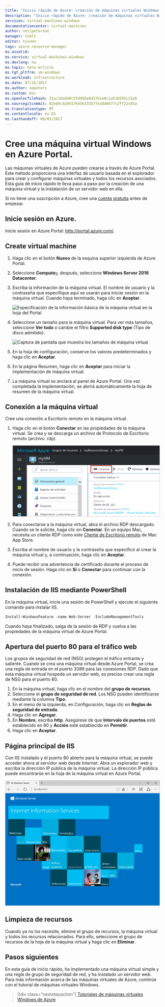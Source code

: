 ```yaml
---
title: "Inicio rápido de Azure: creación de máquinas virtuales Windows con el Portal | Microsoft Docs"
description: "Inicio rápido de Azure: creación de máquinas virtuales Windows con el Portal"
services: virtual-machines-windows
documentationcenter: virtual-machines
author: neilpeterson
manager: timlt
editor: tysonn
tags: azure-resource-manager
ms.assetid: 
ms.service: virtual-machines-windows
ms.devlang: na
ms.topic: hero-article
ms.tgt_pltfrm: vm-windows
ms.workload: infrastructure
ms.date: 07/15/2017
ms.author: nepeters
ms.custom: mvc
ms.openlocfilehash: 31ac18add9c3fd956e0d37b1e0c1a510265c22e6
ms.sourcegitcommit: 02e69c4a9d17645633357fe3d46677c2ff22c85a
ms.translationtype: MT
ms.contentlocale: es-ES
ms.lasthandoff: 08/03/2017
---
```

# <a name="create-a-windows-virtual-machine-with-the-azure-portal"></a>Cree una máquina virtual Windows en Azure Portal.

Las máquinas virtuales de Azure pueden crearse a través de Azure Portal. Este método proporciona una interfaz de usuario basada en el explorador para crear y configurar máquinas virtuales y todos los recursos asociados. Esta guía de inicio rápido le lleva paso a paso por la creación de una máquina virtual y la instalación de un servidor web en ella.

Si no tiene una suscripción a Azure, cree una [cuenta gratuita](https://azure.microsoft.com/free/?WT.mc_id=A261C142F) antes de empezar.

## <a name="log-in-to-azure"></a>Inicie sesión en Azure.

Inicie sesión en Azure Portal: http://portal.azure.com/.

## <a name="create-virtual-machine"></a>Create virtual machine

1. Haga clic en el botón **Nuevo** de la esquina superior izquierda de Azure Portal.

2. Seleccione **Compute**y, después, seleccione **Windows Server 2016 Datacenter**. 

3. Escriba la información de la máquina virtual. El nombre de usuario y la contraseña que especifique aquí se usarán para iniciar sesión en la máquina virtual. Cuando haya terminado, haga clic en **Aceptar**.

    ![Especificación de la información básica de la máquina virtual en la hoja del Portal](./media/quick-create-portal/create-windows-vm-portal-basic-blade.png)  

4. Seleccione un tamaño para la máquina virtual. Para ver más tamaños, seleccione **Ver todo** o cambie el filtro **Supported disk type** (Tipo de disco admitido). 

    ![Captura de pantalla que muestra los tamaños de máquina virtual](./media/quick-create-portal/create-windows-vm-portal-sizes.png)  

5. En la hoja de configuración, conserve los valores predeterminados y haga clic en **Aceptar**.

6. En la página Resumen, haga clic en **Aceptar** para iniciar la implementación de máquina virtual.

7. La máquina virtual se anclará al panel de Azure Portal. Una vez completada la implementación, se abrirá automáticamente la hoja de resumen de la máquina virtual.


## <a name="connect-to-virtual-machine"></a>Conexión a la máquina virtual

Cree una conexión a Escritorio remoto en la máquina virtual.

1. Haga clic en el botón **Conectar** en las propiedades de la máquina virtual. Se crea y se descarga un archivo de Protocolo de Escritorio remoto (archivo .rdp).

    ![Portal 9](./media/quick-create-portal/quick-create-portal/portal-quick-start-9.png) 

2. Para conectarse a la máquina virtual, abra el archivo RDP descargado. Cuando se le solicite, haga clic en **Conectar**. En un equipo Mac, necesita un cliente RDP como este [Cliente de Escritorio remoto](https://itunes.apple.com/us/app/microsoft-remote-desktop/id715768417?mt=12) de Mac App Store.

3. Escriba el nombre de usuario y la contraseña que especificó al crear la máquina virtual y, a continuación, haga clic en **Aceptar**.

4. Puede recibir una advertencia de certificado durante el proceso de inicio de sesión. Haga clic en **Sí** o **Conectar** para continuar con la conexión.


## <a name="install-iis-using-powershell"></a>Instalación de IIS mediante PowerShell

En la máquina virtual, inicie una sesión de PowerShell y ejecute el siguiente comando para instalar IIS.

```powershell
Install-WindowsFeature -name Web-Server -IncludeManagementTools
```

Cuando haya finalizado, salga de la sesión de RDP y vuelva a las propiedades de la máquina virtual de Azure Portal.

## <a name="open-port-80-for-web-traffic"></a>Apertura del puerto 80 para el tráfico web 

Los grupos de seguridad de red (NSG) protegen el tráfico entrante y saliente. Cuando se crea una máquina virtual desde Azure Portal, se crea una regla de entrada en el puerto 3389 para las conexiones RDP. Dado que esta máquina virtual hospeda un servidor web, es preciso crear una regla de NSG para el puerto 80.

1. En la máquina virtual, haga clic en el nombre del **grupo de recursos**.
2. Seleccione el **grupo de seguridad de red**. Los NSG pueden identificarse mediante la columna **Tipo**. 
3. En el menú de la izquierda, en Configuración, haga clic en **Reglas de seguridad de entrada**.
4. Haga clic en **Agregar**.
5. En **Nombre**, escriba **http**. Asegúrese de que **Intervalo de puertos** esté establecido en 80 y **Acción** esté establecido en **Permitir**. 
6. Haga clic en **Aceptar**.


## <a name="view-the-iis-welcome-page"></a>Página principal de IIS

Con IIS instalado y el puerto 80 abierto para la máquina virtual, se puede acceder ahora al servidor web desde Internet. Abra un explorador web y escriba la dirección IP pública de la máquina virtual. La dirección IP pública puede encontrarse en la hoja de la máquina virtual en Azure Portal.

![Sitio predeterminado de IIS](./media/quick-create-powershell/default-iis-website.png) 

## <a name="clean-up-resources"></a>Limpieza de recursos

Cuando ya no los necesite, elimine el grupo de recursos, la máquina virtual y todos los recursos relacionados. Para ello, seleccione el grupo de recursos de la hoja de la máquina virtual y haga clic en **Eliminar**.

## <a name="next-steps"></a>Pasos siguientes

En esta guía de inicio rápido, ha implementado una máquina virtual simple y una regla de grupo de seguridad de red, y ha instalado un servidor web. Para más información acerca de las máquinas virtuales de Azure, continúe con el tutorial de máquinas virtuales Windows.

> [!div class="nextstepaction"]
> [Tutoriales de máquinas virtuales Windows de Azure](./tutorial-manage-vm.md)

